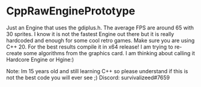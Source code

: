 # CppRawEnginePrototype
Just an Engine that uses the gdiplus.h. The average FPS are around 65 with 30 sprites. I know it is not the fastest Engine out there but it is really hardcoded and enough for some cool retro games.
Make sure you are using C++ 20. For the best results compile it in x64 release! I am trying to re-create some algorithms from the graphics card.
I am thinking about calling it Hardcore Engine or Hgine:)

Note:
Im 15 years old and still learning C++ so please understand if this is not the best code you will ever see ;)
Discord: survivalizeed#7659

